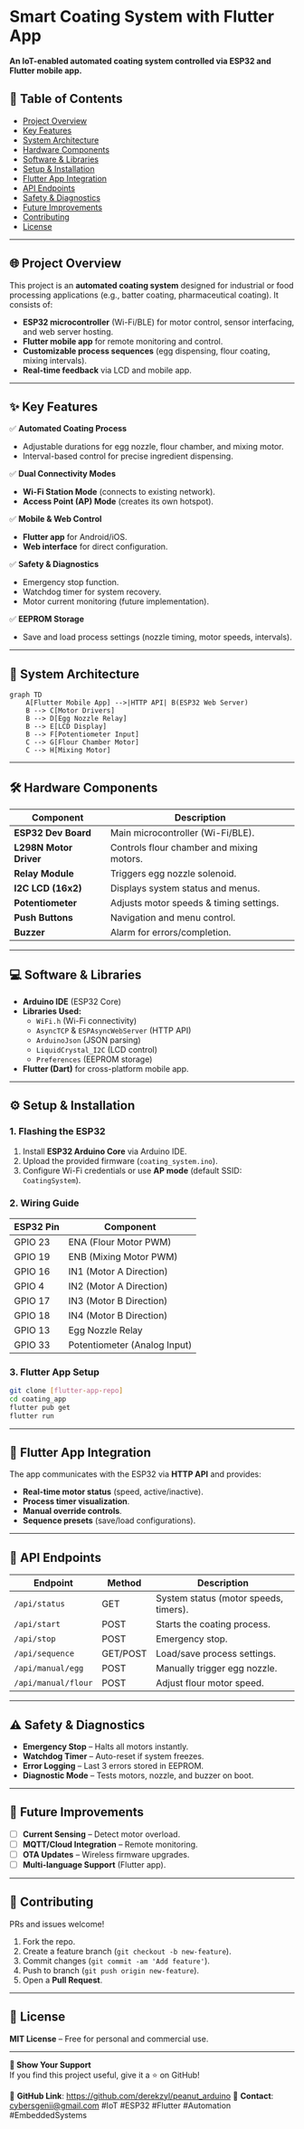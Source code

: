 # **Smart Coating System with Flutter App**  

**An IoT-enabled automated coating system controlled via ESP32 and Flutter mobile app.**  

## **📌 Table of Contents**  
- [Project Overview](#-project-overview)  
- [Key Features](#-key-features)  
- [System Architecture](#-system-architecture)  
- [Hardware Components](#-hardware-components)  
- [Software & Libraries](#-software--libraries)  
- [Setup & Installation](#-setup--installation)  
- [Flutter App Integration](#-flutter-app-integration)  
- [API Endpoints](#-api-endpoints)  
- [Safety & Diagnostics](#-safety--diagnostics)  
- [Future Improvements](#-future-improvements)  
- [Contributing](#-contributing)  
- [License](#-license)  

---

## **🌐 Project Overview**  
This project is an **automated coating system** designed for industrial or food processing applications (e.g., batter coating, pharmaceutical coating). It consists of:  
- **ESP32 microcontroller** (Wi-Fi/BLE) for motor control, sensor interfacing, and web server hosting.  
- **Flutter mobile app** for remote monitoring and control.  
- **Customizable process sequences** (egg dispensing, flour coating, mixing intervals).  
- **Real-time feedback** via LCD and mobile app.  

---

## **✨ Key Features**  
✅ **Automated Coating Process**  
- Adjustable durations for egg nozzle, flour chamber, and mixing motor.  
- Interval-based control for precise ingredient dispensing.  

✅ **Dual Connectivity Modes**  
- **Wi-Fi Station Mode** (connects to existing network).  
- **Access Point (AP) Mode** (creates its own hotspot).  

✅ **Mobile & Web Control**  
- **Flutter app** for Android/iOS.  
- **Web interface** for direct configuration.  

✅ **Safety & Diagnostics**  
- Emergency stop function.  
- Watchdog timer for system recovery.  
- Motor current monitoring (future implementation).  

✅ **EEPROM Storage**  
- Save and load process settings (nozzle timing, motor speeds, intervals).  

---

## **📡 System Architecture**  
```mermaid  
graph TD  
    A[Flutter Mobile App] -->|HTTP API| B(ESP32 Web Server)  
    B --> C[Motor Drivers]  
    B --> D[Egg Nozzle Relay]  
    B --> E[LCD Display]  
    B --> F[Potentiometer Input]  
    C --> G[Flour Chamber Motor]  
    C --> H[Mixing Motor]  
```  

---

## **🛠️ Hardware Components**  
| Component | Description |  
|-----------|-------------|  
| **ESP32 Dev Board** | Main microcontroller (Wi-Fi/BLE). |  
| **L298N Motor Driver** | Controls flour chamber and mixing motors. |  
| **Relay Module** | Triggers egg nozzle solenoid. |  
| **I2C LCD (16x2)** | Displays system status and menus. |  
| **Potentiometer** | Adjusts motor speeds & timing settings. |  
| **Push Buttons** | Navigation and menu control. |  
| **Buzzer** | Alarm for errors/completion. |  

---

## **💻 Software & Libraries**  
- **Arduino IDE** (ESP32 Core)  
- **Libraries Used:**  
  - `WiFi.h` (Wi-Fi connectivity)  
  - `AsyncTCP` & `ESPAsyncWebServer` (HTTP API)  
  - `ArduinoJson` (JSON parsing)  
  - `LiquidCrystal_I2C` (LCD control)  
  - `Preferences` (EEPROM storage)  
- **Flutter (Dart)** for cross-platform mobile app.  

---

## **⚙️ Setup & Installation**  

### **1. Flashing the ESP32**  
1. Install **ESP32 Arduino Core** via Arduino IDE.  
2. Upload the provided firmware (`coating_system.ino`).  
3. Configure Wi-Fi credentials or use **AP mode** (default SSID: `CoatingSystem`).  

### **2. Wiring Guide**  
| ESP32 Pin | Component |  
|----------|-----------|  
| GPIO 23  | ENA (Flour Motor PWM) |  
| GPIO 19  | ENB (Mixing Motor PWM) |  
| GPIO 16  | IN1 (Motor A Direction) |  
| GPIO 4   | IN2 (Motor A Direction) |  
| GPIO 17  | IN3 (Motor B Direction) |  
| GPIO 18  | IN4 (Motor B Direction) |  
| GPIO 13  | Egg Nozzle Relay |  
| GPIO 33  | Potentiometer (Analog Input) |  

### **3. Flutter App Setup**  
```bash  
git clone [flutter-app-repo]  
cd coating_app  
flutter pub get  
flutter run  
```  

---

## **📱 Flutter App Integration**  
The app communicates with the ESP32 via **HTTP API** and provides:  
- **Real-time motor status** (speed, active/inactive).  
- **Process timer visualization**.  
- **Manual override controls**.  
- **Sequence presets** (save/load configurations).  

---

## **🔌 API Endpoints**  
| Endpoint | Method | Description |  
|----------|--------|-------------|  
| `/api/status` | GET | System status (motor speeds, timers). |  
| `/api/start` | POST | Starts the coating process. |  
| `/api/stop` | POST | Emergency stop. |  
| `/api/sequence` | GET/POST | Load/save process settings. |  
| `/api/manual/egg` | POST | Manually trigger egg nozzle. |  
| `/api/manual/flour` | POST | Adjust flour motor speed. |  

---

## **⚠️ Safety & Diagnostics**  
- **Emergency Stop** – Halts all motors instantly.  
- **Watchdog Timer** – Auto-reset if system freezes.  
- **Error Logging** – Last 3 errors stored in EEPROM.  
- **Diagnostic Mode** – Tests motors, nozzle, and buzzer on boot.  

---

## **🚀 Future Improvements**  
- [ ] **Current Sensing** – Detect motor overload.  
- [ ] **MQTT/Cloud Integration** – Remote monitoring.  
- [ ] **OTA Updates** – Wireless firmware upgrades.  
- [ ] **Multi-language Support** (Flutter app).  

---

## **🤝 Contributing**  
PRs and issues welcome!  
1. Fork the repo.  
2. Create a feature branch (`git checkout -b new-feature`).  
3. Commit changes (`git commit -am 'Add feature'`).  
4. Push to branch (`git push origin new-feature`).  
5. Open a **Pull Request**.  

---

## **📜 License**  
**MIT License** – Free for personal and commercial use.  

---

**🌟 Show Your Support**  
If you find this project useful, give it a ⭐ on GitHub!  

🔗 **GitHub Link**:  https://github.com/derekzyl/peanut_arduino
📧 **Contact**: cybersgenii@gmail.com
#IoT #ESP32 #Flutter #Automation #EmbeddedSystems